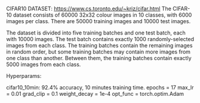 CIFAR10 DATASET: https://www.cs.toronto.edu/~kriz/cifar.html
The CIFAR-10 dataset consists of 60000 32x32 colour images in 10 classes, with 6000 images per class. There are 50000 training images and 10000 test images.

The dataset is divided into five training batches and one test batch, each with 10000 images. The test batch contains exactly 1000 randomly-selected images from each class. The training batches contain the remaining images in random order, but some training batches may contain more images from one class than another. Between them, the training batches contain exactly 5000 images from each class.




Hyperparams:

cifar10_10min: 92.4% accuracy, 10 minutes training time.
epochs = 17
max_lr = 0.01
grad_clip = 0.1
weight_decay = 1e-4
opt_func = torch.optim.Adam

